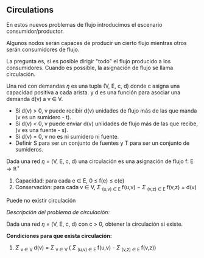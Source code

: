 ## Circulations

En estos nuevos problemas de flujo introducimos el escenario consumidor/productor. 

Algunos nodos serán capaces de producir un cierto flujo mientras otros serán consumidores de flujo. 

La pregunta es, si es posible dirigir "todo" el flujo producido a los consumidores. Cuando es possible, la asignación de flujo se llama circulación. 

Una red con demandas $\eta$ es una tupla (V, E, c, d) donde c asigna una capacidad positiva a cada arista. y d es una función para asociar una demanda d(v) a v $\in$ V.

- Si d(v) > 0, v puede recibir d(v) unidades de flujo más de las que manda (v es un sumidero - t). 
- Si d(v) < 0, v puede enviar d(v) uniidades de flujo más de las que recibe, (v es una fuente - s). 
- Si d(v) = 0, v no es ni sumidero ni fuente. 
- Definir S para ser un conjunto de fuentes y T para ser un conjunto de sumideros. 

Dada una red $\eta$ = (V, E, c, d) una circulación es una asignación de flujo f: E → $\mathbb{R}^+$

1) Capacidad: para cada e $\in$ E, 0 $\leq$ f(e) $\leq$ c(e)
2) Conservación: para cada v $\in$ V, $\Sigma$ <sub> (u,v) $\in$ E </sub> f(u,v) − $\Sigma$ <sub> (v,z) $\in$ E </sub> f(v,z) = d(v)

Puede no existir circulación

*Descripción del problema de circulación:*

Dada una red $\eta$ = (V, E, c, d) con c > 0, obtener la circulación si existe.

**Condiciones para que exista circulación:**
1) $\Sigma$ <sub> v $\in$ V </sub> d(v) =  $\Sigma$ <sub> v $\in$ V </sub> ( $\Sigma$ <sub> (u,v) $\in$ E </sub> f(u,v) - $\Sigma$ <sub> (v,z) $\in$ E </sub> f(v,z)) 

